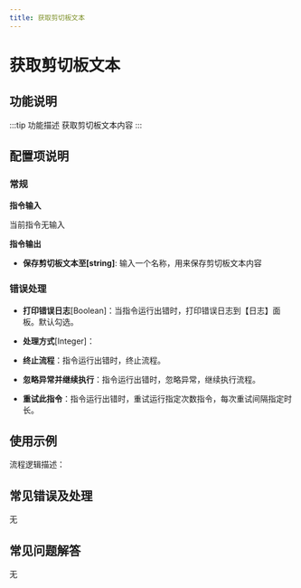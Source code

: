 ```yaml
---
title: 获取剪切板文本
---
```


# 获取剪切板文本

## 功能说明

:::tip 功能描述
获取剪切板文本内容
:::

## 配置项说明

### 常规

**指令输入**

当前指令无输入


**指令输出**

- **保存剪切板文本至[string]**: 输入一个名称，用来保存剪切板文本内容

### 错误处理

- **打印错误日志**[Boolean]：当指令运行出错时，打印错误日志到【日志】面板。默认勾选。

- **处理方式**[Integer]：

 - **终止流程**：指令运行出错时，终止流程。

 - **忽略异常并继续执行**：指令运行出错时，忽略异常，继续执行流程。

 - **重试此指令**：指令运行出错时，重试运行指定次数指令，每次重试间隔指定时长。

## 使用示例

流程逻辑描述：

## 常见错误及处理

无

## 常见问题解答

无

